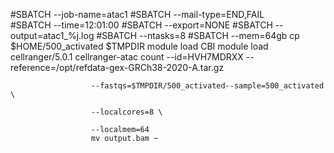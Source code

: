 #SBATCH --job-name=atac1
#SBATCH --mail-type=END,FAIL     
#SBATCH --time=12:01:00
#SBATCH --export=NONE
#SBATCH --output=atac1_%j.log
#SBATCH --ntasks=8
#SBATCH --mem=64gb
cp $HOME/500_activated $TMPDIR
module load CBI
module load cellranger/5.0.1
cellranger-atac count --id=HVH7MDRXX --reference=/opt/refdata-gex-GRCh38-2020-A.tar.gz

                      --fastqs=$TMPDIR/500_activated--sample=500_activated \

                      --localcores=8 \

                      --localmem=64 
                      mv output.bam ~
